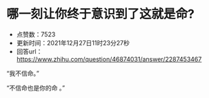 # 哪一刻让你终于意识到了这就是命?
- 点赞数：7523
- 更新时间：2021年12月27日11时23分27秒
- 回答url：https://www.zhihu.com/question/46874031/answer/2287453467
<body>
 <p data-pid="rXe3CUo3">“我不信命。”</p>
 <p data-pid="iZNIQAmY">“不信命也是你的命 。”</p>
</body>